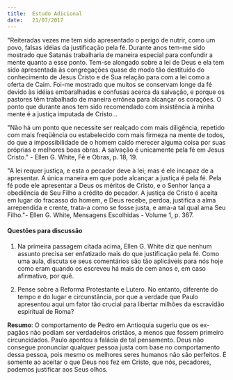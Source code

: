 ```yaml
---
title:  Estudo Adicional
date:   21/07/2017
---
```


"Reiteradas vezes me tem sido apresentado o perigo de nutrir, como um povo, falsas idéias da justificação pela fé. Durante anos tem-me sido mostrado que Satanás trabalharia de maneira especial para confundir a mente quanto a esse ponto. Tem-se alongado sobre a lei de Deus e ela tem sido apresentada às congregações quase de modo tão destituído do conhecimento de Jesus Cristo e de Sua relação para com a lei como a oferta de Caim. Foi-me mostrado que muitos se conservam longe da fé devido às idéias embaralhadas e confusas acerca da salvação, e porque os pastores têm trabalhado de maneira errônea para alcançar os corações. O ponto que durante anos tem sido recomendado com insistência à minha mente é a justiça imputada de Cristo...

"Não há um ponto que necessite ser realçado com mais diligência, repetido com mais freqüência ou estabelecido com mais firmeza na mente de todos, do que a impossibilidade de o homem caído merecer alguma coisa por suas próprias e melhores boas obras. A salvação é unicamente pela fé em Jesus Cristo." - Ellen G. White, Fé e Obras, p. 18, 19.

"A lei requer justiça, e esta o pecador deve à lei; mas é ele incapaz de a apresentar. A única maneira em que pode alcançar a justiça é pela fé. Pela fé pode ele apresentar a Deus os méritos de Cristo, e o Senhor lança a obediência de Seu Filho a crédito do pecador. A justiça de Cristo é aceita em lugar do fracasso do homem, e Deus recebe, perdoa, justifica a alma arrependida e crente, trata-a como se fosse justa, e ama-a tal qual ama Seu Filho."- Ellen G. White, Mensagens Escolhidas - Volume 1, p. 367.

#### Questões para discussão

1. Na primeira passagem citada acima, Ellen G. White diz que nenhum assunto precisa ser enfatizado mais do que justificação pela fé. Como uma aula, discuta se seus comentários são tão aplicáveis ​​para nós hoje como eram quando os escreveu há mais de cem anos e, em caso afirmativo, por quê.

2. Pense sobre a Reforma Protestante e Lutero. No entanto, diferente do tempo e do lugar e circunstância, por que a verdade que Paulo apresentou aqui um fator tão crucial para libertar milhões da escravidão espiritual de Roma?

**Resumo**: O comportamento de Pedro em Antioquia sugeriu que os ex-pagãos não podiam ser verdadeiros cristãos, a menos que fossem primeiro circuncidados. Paulo apontou a falácia de tal pensamento. Deus não consegue pronunciar qualquer pessoa justa com base no comportamento dessa pessoa, pois mesmo os melhores seres humanos não são perfeitos. É somente ao aceitar o que Deus nos fez em Cristo, que nós, pecadores, podemos justificar aos Seus olhos.